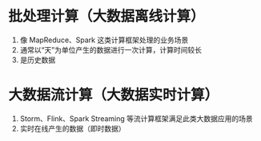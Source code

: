 # 批处理计算（大数据离线计算）
1. 像 MapReduce、Spark 这类计算框架处理的业务场景
2. 通常以“天”为单位产生的数据进行一次计算，计算时间较长
3. 是历史数据

# 大数据流计算（大数据实时计算）
1. Storm、Flink、Spark Streaming 等流计算框架满足此类大数据应用的场景
2. 实时在线产生的数据（即时数据）
